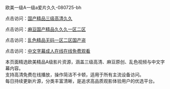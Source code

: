 欧美一级A一级a爱片久久-080725-bh

点击访问：<a href="https://heiliaozj3tjd.pages.dev">国产精品三级高清久久</a>

点击访问：<a href="https://heiliaoe8ajia.pages.dev">麻豆国产精品久久久一区二区</a>

点击访问：<a href="https://heiliaoxqkkct.pages.dev">乱色精品无码一区二区国产盗</a>

点击访问：<a href="https://heiliaoxwd5i8.pages.dev">中文字幕成人在线在线免费观看</a>


本页面精选欧美精品A级影片资源，涵盖三级高清、麻豆原创、乱色视频与中文字幕内容。  
支持高清免费在线播放，操作简洁不卡顿，适用于所有主流设备访问。  
每日持续更新片源，分类丰富清晰，是追求高品质观影体验用户的优选平台。

<span style="display:none;">[Canonical link](https://github.com/HUB20250708/viv17 ）</span>

